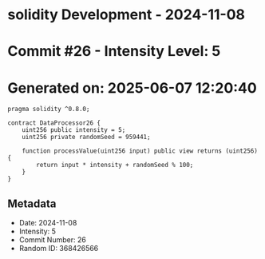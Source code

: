 ﻿# solidity Development - 2024-11-08
# Commit #26 - Intensity Level: 5
# Generated on: 2025-06-07 12:20:40
```solidity
pragma solidity ^0.8.0;

contract DataProcessor26 {
    uint256 public intensity = 5;
    uint256 private randomSeed = 959441;

    function processValue(uint256 input) public view returns (uint256) {
        return input * intensity + randomSeed % 100;
    }
}
```
## Metadata
- Date: 2024-11-08
- Intensity: 5
- Commit Number: 26
- Random ID: 368426566
